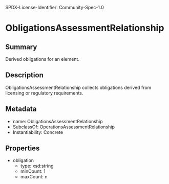 SPDX-License-Identifier: Community-Spec-1.0

# ObligationsAssessmentRelationship

## Summary

Derived obligations for an element.

## Description

ObligationsAssessmentRelationship collects obligations derived from licensing or regulatory requirements.

## Metadata

- name: ObligationsAssessmentRelationship
- SubclassOf: OperationsAssessmentRelationship
- Instantiability: Concrete

## Properties

- obligation
  - type: xsd:string
  - minCount: 1
  - maxCount: n
